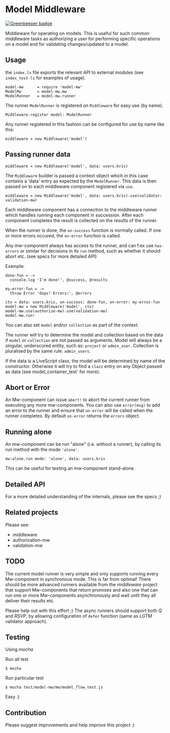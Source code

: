 # Model Middleware

[![Greenkeeper badge](https://badges.greenkeeper.io/kristianmandrup/model-mw.svg)](https://greenkeeper.io/)

Middleware for operating on models. This is useful for such common middleware tasks as
authorizing a user for performing specific operations on a model and for validating changes/updated to a model.

## Usage

the `index.ls` file exports the relevant API to external modules (see `index_test-ls` for examples of usage).

```livescript
model-mw      = require 'model-mw'
ModelMw       = model-mw.mw
ModelRunner   = model-mw.runner
```

The runner `ModelRunner` is registered on `Middleware` for easy use (by name).

```livescript
Middleware.register model: ModelRunner
```

Any runner registered in this fashion can be configured for use by name like this:

```livescript
middleware = new Middleware('model')
```

## Passing runner data

```livescript
middleware = new Middleware('model', data: users.kris)
```

The `Middleware` builder is passed a context object which in this case contains a 'data' entry as expected by the
 `ModelRunner`. This data  is then passed on to each middleware component registered via `use`.

```livescript
middleware = new Middleware('model', data: users.kris).use(validator: validation-mw)
```

Each middleware component has a connection to the middleware runner which handles running each component in succession.
 After each component completes the result is collected on the results of the runner.

When the runner is done, the `on-success` function is normally called. If one or more errors occured, the `on-error` function is called.

Any mw-component always has access to the runner, and can f.ex use `has-errors` or similar for decisions in its `run` method,
 such as whether it should abort etc. (see specs for more detailed API)

Example:

```livescript
done-fun = ->
  console.log 'I'm done!', @success, @results

my-error-fun = ->
  throw Error 'Oops! Errors:', @errors

ctx = data: users.kris, on-success: done-fun, on-error: my-error-fun
model-mw = new Middleware('model', ctx)
model-mw.use(authorize-mw).use(validation-mw)
model-mw.run!
```

You can also set `model` and/or `collection` as part of the context.

The runner will try to determine the model and collection based on the data if `model` or `collection` are not passed as arguments.
Model will always be a singular, underscored entity, such as: `project` or `admin_user`. Collection is pluralised by the same rule: `admin_users`.

If the data is a LiveScript class, the model will be determined by name of the constructor. Otherwise it will try to find
a `clazz` entry on any Object passed as data (see model_container_test` for more).

## Abort or Error

An Mw-component can issue `abort!` to abort the current runner from executing any more mw-components.
You can also use `error(msg)` to add an error to the runner and
ensure that `on-error` will be called when the runner completes. By default `on-error` returns the `errors` object.

## Running alone

An mw-component can be run "alone" (i.e. without a runner), by calling its run method with the mode `'alone'`.

```livescript
mw-alone.run mode: 'alone', data: users.kris
```

This can be useful for testing an mw-component stand-alone.

## Detailed API

For a more detailed understanding of the internals, please see the specs ;)

## Related projects

Please see:

* middleware
* authorization-mw
* validation-mw

## TODO

The current model runner is very simple and only supports running every Mw-component in synchronous mode.
This is far from optimal! There should be more advanced runners available from the *middleware* project that
 support Mw-components that return promises and also one that can run one or more
 Mw-components asynchronously and wait until they all deliver their results etc.

Please help out with this effort ;) The async runners should support both *Q* and *RSVP*, by allowing configuration
 of `defer` function (same as *LGTM* validator approach).

## Testing

Using *mocha*

Run all test

`$ mocha`

Run particular test

`$ mocha test/model-mw/mw/model_flow_test.js`

Easy :)

## Contribution

Please suggest improvements and help improve this project :)